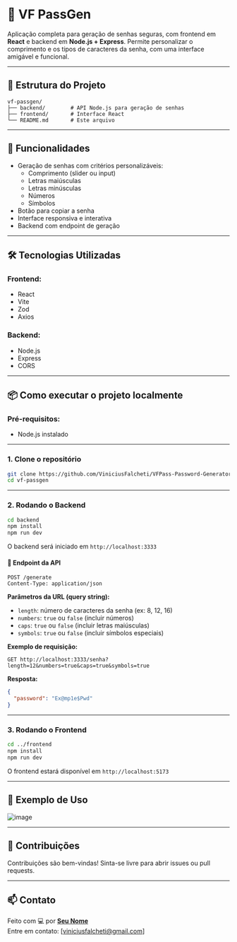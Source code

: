 # 🔐 VF PassGen

Aplicação completa para geração de senhas seguras, com frontend em **React** e backend em **Node.js + Express**. Permite personalizar o comprimento e os tipos de caracteres da senha, com uma interface amigável e funcional.

---

## 📁 Estrutura do Projeto

```
vf-passgen/
├── backend/        # API Node.js para geração de senhas
├── frontend/       # Interface React
└── README.md       # Este arquivo
```

---

## 🚀 Funcionalidades

- Geração de senhas com critérios personalizáveis:
  - Comprimento (slider ou input)
  - Letras maiúsculas
  - Letras minúsculas
  - Números
  - Símbolos
- Botão para copiar a senha
- Interface responsiva e interativa
- Backend com endpoint de geração

---

## 🛠️ Tecnologias Utilizadas

### Frontend:
- React
- Vite
- Zod
- Axios

### Backend:
- Node.js
- Express
- CORS

---

## 📦 Como executar o projeto localmente

### Pré-requisitos:
- Node.js instalado

---

### 1. Clone o repositório

```bash
git clone https://github.com/ViniciusFalcheti/VFPass-Password-Generator.git
cd vf-passgen
```

---

### 2. Rodando o Backend

```bash
cd backend
npm install
npm run dev
```

O backend será iniciado em `http://localhost:3333`

#### 🔄 Endpoint da API

```http
POST /generate
Content-Type: application/json
```

**Parâmetros da URL (query string):**

- `length`: número de caracteres da senha (ex: 8, 12, 16)
- `numbers`: `true` ou `false` (incluir números)
- `caps`: `true` ou `false` (incluir letras maiúsculas)
- `symbols`: `true` ou `false` (incluir símbolos especiais)

**Exemplo de requisição:**

```
GET http://localhost:3333/senha?length=12&numbers=true&caps=true&symbols=true
```

**Resposta:**

```json
{
  "password": "Ex@mp1e$Pwd"
}
```

---

### 3. Rodando o Frontend

```bash
cd ../frontend
npm install
npm run dev
```

O frontend estará disponível em `http://localhost:5173`

---

## 🧪 Exemplo de Uso

![image](https://github.com/user-attachments/assets/9e0c8151-a2e6-4fa1-bd8f-f3ed10f3a203)

---

## 🙋 Contribuições

Contribuições são bem-vindas! Sinta-se livre para abrir issues ou pull requests.

---

## 📫 Contato

Feito com 💻 por **[Seu Nome](https://github.com/ViniciusFalcheti)**  
Entre em contato: [viniciusfalcheti@gmail.com]
